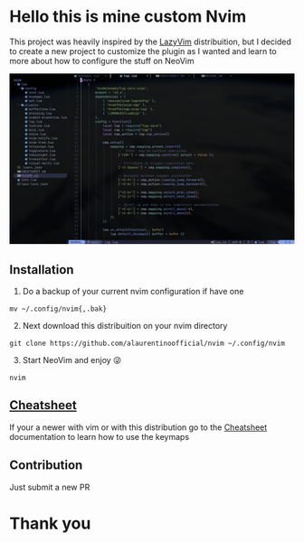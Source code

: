 # Hello this is mine custom Nvim

This project was heavily inspired by the [LazyVim](https://www.lazyvim.org/) distribuition, but I decided to create a new project to customize the plugin as I wanted and learn to more about how to configure the stuff on NeoVim

![looking](imgs/looking.png)

## Installation

1. Do a backup of your current nvim configuration if have one
```
mv ~/.config/nvim{,.bak}
```

2. Next download this distribuition on your nvim directory
```
git clone https://github.com/alaurentinoofficial/nvim ~/.config/nvim
```

3. Start NeoVim and enjoy 😜
```
nvim
```

## [Cheatsheet](CHEATSHEET.md)

If your a newer with vim or with this distribution go to the [Cheatsheet](CHEATSHEET.md) documentation to learn how to use the keymaps

## Contribution

Just submit a new PR


# Thank you

